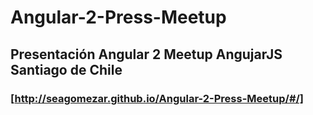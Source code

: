 # Angular-2-Press-Meetup
## Presentación Angular 2 Meetup AngujarJS Santiago de Chile

### [http://seagomezar.github.io/Angular-2-Press-Meetup/#/]

[http://seagomezar.github.io/Angular-2-Press-Meetup/#/]: http://seagomezar.github.io/Angular-2-Press-Meetup/#/
